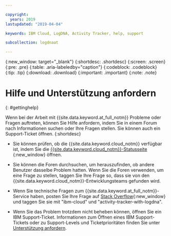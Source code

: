 ```yaml
---

copyright:
  years: 2019
lastupdated: "2019-04-04"

keywords: IBM Cloud, LogDNA, Activity Tracker, help, support

subcollection: logdnaat

---
```


{:new_window: target="_blank"}
{:shortdesc: .shortdesc}
{:screen: .screen}
{:pre: .pre}
{:table: .aria-labeledby="caption"}
{:codeblock: .codeblock}
{:tip: .tip}
{:download: .download}
{:important: .important}
{:note: .note}


# Hilfe und Unterstützung anfordern
{: #gettinghelp}

Wenn bei der Arbeit mit {{site.data.keyword.at_full_notm}} Probleme oder Fragen auftreten, können Sie Hilfe anfordern, indem Sie in einem Forum nach Informationen suchen oder Ihre Fragen stellen. Sie können auch ein Support-Ticket öffnen. {:shortdesc}

* Sie können prüfen, ob die {{site.data.keyword.cloud_notm}} verfügbar ist, indem Sie die [{{site.data.keyword.cloud_notm}}-Statusseite ](https://cloud.ibm.com/status?selected=status){:new_window} öffnen. 

* Sie können die Foren durchsuchen, um herauszufinden, ob andere Benutzer dasselbe Problem hatten. Wenn Sie die Foren verwenden, um eine Frage zu stellen, taggen Sie Ihre Frage so, dass sie von den {{site.data.keyword.cloud_notm}}-Entwicklungsteams gefunden wird. 
<!--Insert the appropriate Stack Overflow tag for your service for <service_keyword> in URL and text below:  -->
  * Wenn Sie technische Fragen zum {{site.data.keyword.at_full_notm}}-Service haben, posten Sie Ihre Frage auf [Stack Overflow](http://stackoverflow.com/search?q=activity-tracker-with-logdna+ibm-cloud){:new_window} und taggen Sie sie mit "ibm-cloud" und "activity-tracker-with-logdna". 

* Wenn Sie das Problem trotzdem nicht beheben können, öffnen Sie ein IBM Support-Ticket. Informationen zum Öffnen eines IBM Support-Tickets oder zu Support-Levels und Ticketprioritäten finden Sie unter [Unterstützung anfordern](/docs/get-support?topic=get-support-getting-customer-support#getting-customer-support). 
